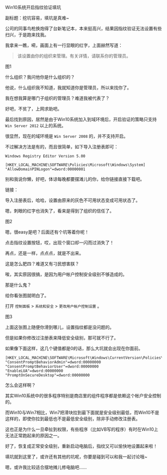 Win10系统开启指纹验证填坑

副标题：挖坑容易，填坑是真难~



公司的同事鸟枪换炮得了台新笔记本，本来挺高兴，结果因指纹验证无法设置有些扫兴，于是跑来找我。

我拿来一瞧，嗬，画面上有一行显眼的红字，上面赫然写道：

> 该设置由你的组织来管理。有关详情，请联系你的管理员。

图1



什么组织？我问他你是什么组织的？

他说，什么组织我不知道，我就知道你是管理员，所以来找你了。

我在想我算是哪门子组织的管理员？难道我被代表了？

好吧，不贫了，上网求助吧。

最后找到原因，居然是由于Win10系统加入到域环境后，开启验证的策略只支持 `Win Server 2012` 以上的系统。

很显然，现在的域环境是 `Win Server 2008` 的，并不支持开启。

不过解决方法是有的，而且很简单，如下导入注册表即可：

```
Windows Registry Editor Version 5.00

[HKEY_LOCAL_MACHINE\SOFTWARE\Policies\Microsoft\Windows\System]
"AllowDomainPINLogon"=dword:00000001
```

别和我说你懒，好吧，体谅每晚都要摆滩儿的你，给你链接直接下载吧。

链接：



导入注册表后，哈哈，设置由原来的灰色不可用状态变成可用状态了。

嗯，刺眼的红字也消失了，看来是得到了组织的信任了。

图2



嗯，很easy是吧？后面还有个坑等着你呢！

点击指纹设置按钮，哎，出现个窗口却一闪而过消失了！

再点，还是一样，点点点，就是不出来。

这是怎么肥四？难道又有刁民想害朕？

唉，其实原因很搞，是因为用户帐户控制安全级别不够造成的。

那是什么鬼？

给你看张图就明白了。

打开 `控制面板` > `系统和安全` > `更改用户帐户控制设置` 。

图3



上面这张图上随便你滑到哪儿，设置指纹都是没问题的。

但是如果你修改过注册表来降低安全级别，那可就不行了。

如果像下面这样，这几个键值都是0的话，那么大坑就会出现在你面前。

```
[HKEY_LOCAL_MACHINE\SOFTWARE\Microsoft\Windows\CurrentVersion\Policies\System]
"ConsentPromptBehaviorAdmin"=dword:00000000
"ConsentPromptBehaviorUser"=dword:00000000
"EnableLUA"=dword:00000000
"PromptOnSecureDesktop"=dword:00000000
```



怎么会这样啊？

其实Win10系统中的很多程序特别是商店里的组件程序都是依赖这个帐户安全控制的。

而Win10与Win7相比，Win7把滑块拉到最下面就是安全级别最低，而Win10不是这样的，即使你拉到最低也不是最低安全级别，除非手动修改注册表。

这也正是为什么一旦牵扯到权限，有些程序（比如VB写的程序）有时在Win10上无法正常跑起来的原因之一。



好了，恢复成正常安全级别，重新启动电脑后，指纹又可以愉快地设置起来啦！

填坑就到这里了，或许还有其他的坑呢，你要是碰到可以和我一起讨论哦~

嗯，或许我比较适合摆地摊儿修电脑吧......
